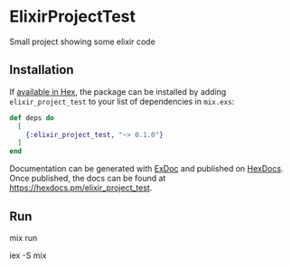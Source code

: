 # ElixirProjectTest

Small project showing some elixir code

## Installation

If [available in Hex](https://hex.pm/docs/publish), the package can be installed
by adding `elixir_project_test` to your list of dependencies in `mix.exs`:

```elixir
def deps do
  [
    {:elixir_project_test, "~> 0.1.0"}
  ]
end
```

Documentation can be generated with [ExDoc](https://github.com/elixir-lang/ex_doc)
and published on [HexDocs](https://hexdocs.pm). Once published, the docs can
be found at <https://hexdocs.pm/elixir_project_test>.

## Run

mix run

iex -S mix

